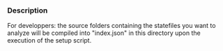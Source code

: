 ### Description
For developpers: the source folders containing the statefiles you want to analyze will be compiled into "index.json" in this directory upon the execution of the setup script.